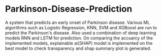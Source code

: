 # Parkinson-Disease-Prediction
A system that predicts an early onset of Parkinson disease.
Various ML algorithms such as Logistic Regression, KNN, SVM and XGBoost are run to predict the Parkinson's disease. Also used a combination of deep learning models RNN and LSTM for prediction.
On comparing the accuarcy of the implemented models, explainable ai(SHAP) model is implemented on the best model to check transparency and shap summary plot is generated.
